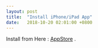 ```yaml
---
layout: post
title:  "Install iPhone/iPad App"
date:   2018-10-20 02:01:00 +0800
---
```


Install from Here : [AppStore](https://itunes.apple.com/us/app/qvkeyboard/id1439106456) .

